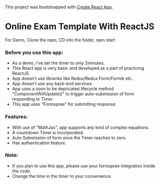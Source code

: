 This project was bootstrapped with [Create React App](https://github.com/facebook/create-react-app).

# Online Exam Template With ReactJS

For Demo, Clone the repo, CD into the folder, npm start

### Before you use this app:

- As a demo, i've set the timer to only 2minutes.
- This React app is very basic and developed as a part of practicing ReactJS.
- App doesn't use libraries like Redux/Redux Form/Formik etc.
- App doesn't use any back-end services.
- App uses a soon to be depricated lifecycle method "ComponentWillUpdate()" to trigger auto-submission of form responding to Timer.
- This app uses "Formspree" for submitting response.

### Features:

- With use of "MathJax", app supports any kind of complex equations.
- A countdown Timer is incorporated.
- Auto Submission of form once the Timer reaches to zero.
- Has authentication feature.

### Note:

- If you plan to use this app, please use your formspree integration inside the code.
- Change the time in the timer to your convenience.
